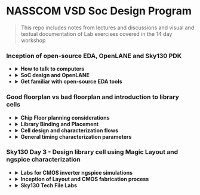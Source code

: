 # NASSCOM VSD Soc Design Program
> This repo includes notes from lectures and discussions and visual and textual documentation of Lab exercises covered in the 14 day workshop


### Inception of open-source EDA, OpenLANE and Sky130 PDK


- <details>
  <summary><strong>How to talk to computers</strong></summary>
  
   - <details>
      <summary><strong> Introduction to QFN-48 Package, chip, pads, core, die and IPs</strong></summary>
      
      **Notes:**
      
     All embedded boards contain processor chips. The black chip is actually a package, with the actual chip located inside this package. The package shown is a QFN (Quad Flat No-leads) 48 package. The actual chip pins are connected to the package pins using wire bonds.

     
      
      <p float="left">
        <img src="https://github.com/user-attachments/assets/d0c9bc5c-57cc-4e6c-afd5-6a61ba2dacdb" alt="Alt text" width="300" /> 
        <img src="https://github.com/user-attachments/assets/474b32b6-d601-4ae0-bc1c-09de1641b96b" alt="Alt text" width="300" /> 
      </p>      
       Upon   opening the real chip, we can see the pads that connect the pins to the outside. Any signal entering or exiting the chip does so through these pads. Then we have the core, which contains all the digital logic. The die comprises both the core and the pads together.
       Chip Internals : Inside the core, we have MACROS(SoC, GPIO Banks, SPIs) and Foundry IPs(like PLL, SDCs, DAC, SRAM)
      
      <p float="left">
        
        <img src="https://github.com/user-attachments/assets/f9cf1c1d-7253-4e8e-9678-46ff642253c3" alt="Alt text" width="300" />
        <img src="https://github.com/user-attachments/assets/c64c4eb0-0e0c-48a0-9947-4e44fa55f189" alt="Alt text" width="300" />
      </p> 
      
   - <details>
      <summary><strong> Introduction to RISC-V</strong></summary>
     
      **Notes: -**
      RISC- V ISA can be described most abstractly as the language or computer or the way in which we talk to the computer.
      If we have a C program, and it needs to be run on a particular chip layout, the entire flow of processing can be represented as below:
     
      C Program ----> Assembly Language(RISC V) ---> Machine Language(Binary form) ----> The bits get executed on the chip layout
 
      Another interface that needs to be represented between RISC V and the layout is the Hardware Description Language. The particular RISC V specifications need to be described or implented using some RTL(example implementation of picorv32 cpu core shown in image). Then follows the RTL to layout or RTL to GDSII flow. 
      ![image](https://github.com/user-attachments/assets/2886adc8-805c-4041-aa14-9df273cdfbcd)

   - <details>
      <summary><strong> From Software Applications to Hardware</strong></summary>
     
      **Notes: -**
      The Applications that we use in our computer is actually run on the chip hardware present inside. The applications (written in any language like java, c++) enters into a system software and the software converts the program/app into binary language form. The various levels/layers of systwm software in this flow is Operating System, Compiler and Assembler.
     Apart from the other jobs of OS( like Handling IO operations, Allocatiing memory etc), the majot job of OS is to compile and convert to assembly language and finally to binary form to be understood by the machine.
      ![image](https://github.com/user-attachments/assets/06d5d18f-d225-419a-9981-d14e98f7a1e1)
     An example flow is as below:
     
     Any C/C++/VB/JAVA function --> respective language compiler --> converted into hardware based instruction set--> assembler --> hexa representation of instructions(binary form. .exe file) --> enter chip--> hardware responds as per incoming bitstream.
 
     The syntax of the instruction set at compiler output is dependent on hardware architecture. E.g., for x86, ARM, RISC V types of hardware, the instruction set will also be in x86, ARM, RISC V format respectively. The final output binary pattern decides what should be the hardware should be doing. 
     ![image](https://github.com/user-attachments/assets/5de5d1bb-0d69-4bbb-8be5-9e1a19044727)
     An example of a C input program compiled into instructions is given below:
     ![image](https://github.com/user-attachments/assets/1b83de11-85f1-446d-a577-dcc865f9807a)
     The instruction set acts as an abstract interface between the C language function and the hardware. So we can say that these instruction set represents the architecture of the hardware, because it decides how the C function should interact with the hardware. So it is called the Instuction Set Architecture.
     ![image](https://github.com/user-attachments/assets/5689de20-b96b-4032-8b65-a6696927a8f6)
Another important interface between Functon and hardware is the RTL language. The output of assembler for each instruction is a binary pattern(a pattern means ADD, another pattern for Multiply. We need to build an RTL description of a hardware that will understand each binary pattern. This way of describing the hardware is called RTL implementation of the Instruction Set. This RTL is synthesized into netlist. i.e., High level RTL is converted into gates and their connection. Then follows the physical implementation of netlist. 
     ![image](https://github.com/user-attachments/assets/aa8c4d00-5214-4412-9d40-e58c2643e9c8)
   

  </details>

- <details>
  <summary><strong>  SoC design and OpenLANE</strong></summary>

  -   <details>
      <summary><strong> Introduction to all components of open-source digital asic design</strong></summary>
    
      **Notes: -**
      
      Designing ASICS requires RTL IPs, EDA Tools and PDK Kits. 100% open source ASIC design is possible due to open source RTL designs(librecores,.org, opencores.org, github.com) and EDA Tools(Qflow, OpenROAD, OpenLANE) and opensource PDK(Foss 130nm PDK)
      
      **PDKs: -**
      In earlier days, design of IC was tightly with manufacturing processeces available within each company. Later, the design was seperated from technology leading to structured design methodolgy based on λ - based rules. This gave way to Pure Lay Fabs and Fabless design companies. The interface between designers and the FAB became a set of files called PDK(Process Design Kits)
      
      PDKs include collection of files used to model a fabrication process for the EDA tools used an IC.
        - Process design Rules: DRC, LVS, PEX
        - Device Models
        - Digital Standard Cell Libraries
        - I/O Libraries ...
   
      Google and skywater together agreed to open source the PDK for the 130nm process by skywater. AS a result, in June 2020, Google released the first open sourced PDK in the market: FOSS 130nm Production PDK. 130 nm process is still relevant because of its application in many processes. Intel P4EE used 130nm process. 

      </details>
      
  -   <details>
      <summary><strong> Simplified RTL2GDS flow</strong></summary>
    
      **Notes: -**
      The major steps in RTL to GDS flow is shown below:
      ![image](https://github.com/user-attachments/assets/7e84c208-90fd-46aa-a0db-ef8b64923b25)
      1. Synthesis: Converts RTL to circuit using components from Standard Cell Library. Resulting file is gatelevel netlist
      2. Floor and Power planning:
         Different for macros and chips
          - Chip FLoor planning: partition thr chip die between different system buliding blocks and place the I/O pads
          - Macros FLoor planning:  decide macro dimensions, pin locations, row definitions etc
            
         In power planning, the power network is constructed, through horizontal and vertical rings to reduce resistance and address electromagnetition problem
      4. Placement : Place gatelevel netlist cells on rows such as to reduce interconnect length
   
         Global placement: optimal position is found for all cells, not necesssarily on rule
         
         Detailed placement: obeys rules
         
      6. Clock Tree Synthesis: Create clock distribution network to deliver clock to all sequential elements, with minimum skew and good shape(H tree, X tree etc)
      7. Routing: Signal routing develops patterns of horizontal and vertical metal patterns to connect different cells(PDK defines features of the nets). Uses divide and conquer method for forming the routing grid. GLobal routing generates routing guides, followed by detailed routing t implement actual routing.
      8. SignOff: Includes physical verification( by design rule checking and Layout vs schematic verification) and timing verification(Static Timing Analysis)

      </details>
      
  -   <details>
      <summary><strong> Introduction to OpenLANE and Strive chipsets</strong></summary>
 
      **Notes: -**

      With release of opensource PDK, e-fabless decided to create a reference opensource ASIC implementation methodology and flow called OPENLANE. It comes with APACHE 2.0 and is available in github.
 
      OpenLANE started as a True open source Tape out experiment. At e Fabless, there is a family of SoCs called striVe with open PDK, open EDA and open RTL (open Everything). Example members with various features is given below.
      
      ![image](https://github.com/user-attachments/assets/e9cb9eaf-f610-45bc-a0cf-657d92f0b96d)

      Main goal of openLANE is to produce a clean(no LVS, DRS violayions) GDSII with no human intervention. It is tuned for SkyWater 130nm Open PDK. It is containerilzed(functional out of the box). It can be used to harden macros and chips(to generate final layout).

      It has two modes of operations : Autonomous or interactive. OpenLANE has design space exporation to find the best set of flow configurations. 

      OpenLANE comes with many design examples. 
    
      </details>
      
  -   <details>  
      <summary><strong> Introduction to OpenLANE detailed ASIC design flow</strong></summary>
 
      **Notes: -**
      OpenLANE ASIC flow:
       
      The design flow starts at Design RTL and ends at GDSII file taking the SKY130 PDK as input function.
 
      OpenLANE is based on several opensource projects like OpenROAD, Magic VLSI Layout Tool, K Layout, Fault, Yosysy, QFlow and ABC.
      ![image](https://github.com/user-attachments/assets/aedd1fff-5d2e-4552-813c-76f6c3d32f60)
      
      The OpenLANE has Synthesis exploration to explore different strategies for best area and delay outputs. It has also more than 35 Design Exploration to get best design configuration, best result and clean layout. The design exploration utility is also used for regression testing. We run OpenLane on ~70 designs and compare the results. There is Design for Test option by Fault. 
    
      </details>
      
  </details>

- <details>
  <summary><strong> Get familiar with open-source EDA tools</strong></summary>

  -   <details>
      <summary><strong> OpenLANE Directory structure in detail</strong></summary>
    
      ![image](https://github.com/user-attachments/assets/d710bd2e-48dd-4147-824d-fcaf0b75994c)

      ![image](https://github.com/user-attachments/assets/e71f311e-4821-4c06-9d5a-c7da11a6209c)
      <details>
      
  -   <details>
      <summary><strong> Design Preparation Step</strong></summary>
  
      Change directory :
      ```bash
      cd Desktop/work/tools/openlane_working_dir/openlane          
      ```
      Invoke openlane
      ```bash
      ~/Desktop/work/tools/openlane_working_dir/openlane$ docker
      ```
      This will invoke the efabless openlane flow contained sub system docker. Now we use interactive flow.tcl method(or else it will run complete flow at once)
      ```bash
      bash-4.2$ ./flow.tcl -interactive
      ```
      ![image](https://github.com/user-attachments/assets/dc732b61-60a2-4ff2-bbbe-7c1c0ad61f19)
      Now we give required package and then prepare the design to have required files(like RTL src file and sdc files and config files etc). So we point to the required design file . e.g. picorv32
      ```bash
      % package require openlane 0.9
  
      % prep -design picorv32a
      ```
      ![image](https://github.com/user-attachments/assets/02d0821d-104e-4607-af9f-eb603eee02c9)

      The first prep step is the **merging of .tlef file(with metal layer info) and cell .lef file(with standard cell info)**.

      
  -   <details>
      <summary><strong> Review files after design prep and run synthesis</strong></summary>
      
      ```bash
      cd Desktop/work/tools/openlane_working_dir/openlane/designs/picorv32a/runs
      ```
      
      This contains working date's folder, inside which we can find the required files created now for the flow. 
    
      ![image](https://github.com/user-attachments/assets/c6c6cb3c-bb22-4c68-9677-099dd196ba28)
      
      We can use the following command in another terminal to inspect the resulting config file. The advantage of openlane is that we can change the configurations on the fly. (use q button to close files opened in terminal using less command)
      
      ```bash
      ~/Desktop/work/tools/openlane_working_dir/openlane/designs/picorv32a/runs/28-08_20-544 less config.tcl
      ```
      Next step is synthesis
      ```bash
      run_synthesis
      ```
      ![image](https://github.com/user-attachments/assets/726f341a-2708-452b-9210-674aaf456d69)
      
  -   <details>
      <summary><strong> OpenLANE Project Git Link Description</strong></summary>
     
      All the information regarding openlane can be found in the github page: openlane efabless.
  
      Another resource is fossi dial up youtube video.
   
  -   <details>
      <summary><strong> Steps to characterize synthesis results</strong></summary>
  
      ![image](https://github.com/user-attachments/assets/a6008b60-5c73-4936-9fd7-aac138fb2e25)
  
      ```math
      No. of DFF = 1613
      ```
      ```math
      No. of cells =\ 14876
      ```
      ```math
      Flop\ ratio =\ 1613/14876
      ```    
      ```math
      = 0.108429685 = 10.84 \%
      ```
      Synthesized netlist
      ```bash
      ~~/Desktop/work/tools/openlane_working_dir/openlane/designs/picorv32a/runs/28-08_20-54/results/synthesis$ less picorv32a.synthesis.v
      ```
      ![image](https://github.com/user-attachments/assets/1993ede8-b712-4906-ba49-85f1279622a4)
      
      Report after synthesis:
   
      ![image](https://github.com/user-attachments/assets/3093bdf6-be3e-4d27-80e4-7b0f34cb2f4f)
  
      ```bash
      ~/Desktop/work/tools/openlane_working_dir/openlane/designs/picorv32a/runs/28-08_20-544/reports/synthesis$ less 1-yosys_4.stat.rpt
      ```
      ![image](https://github.com/user-attachments/assets/e05cfb95-2316-4a35-8c35-2ea28c3dc2ef)
  
  
    </details>

  
###  Good floorplan vs bad floorplan and introduction to library cells


- <details>
  <summary><strong>  Chip Floor planning considerations</strong></summary>
  
   -  <details>
      <summary><strong> Utilization factor and aspect ratio</strong></summary>
     
      ![image](https://github.com/user-attachments/assets/174643f3-7a9f-4a95-8628-5d2923bad597)

   -  <details>
      <summary><strong> Concept of pre-placed cells</strong></summary>
     
      ![image](https://github.com/user-attachments/assets/a8e3e6a1-2234-409a-bf90-856f8fc719d0)
     
      ![image](https://github.com/user-attachments/assets/b03fca08-c1cf-4b38-bfc4-6fb8448669c6)
     
      ![image](https://github.com/user-attachments/assets/90cfdeeb-78da-4d2b-b95d-7e3023bfea12)


   -  <details>
      <summary><strong>  De-coupling capacitors</strong></summary>
     
      ![image](https://github.com/user-attachments/assets/52087f4f-e86d-4a65-8458-28b90f547d0c)

      ![image](https://github.com/user-attachments/assets/99b494ca-4b5a-48b9-aae8-e2f94234785e)

      Whenever there is a switching activity, the decoupling capacitor provides some charge to the circuit. When there is no switching activity, this capacitor replenishes its charge. In chip, it is places as shown below:

      ![image](https://github.com/user-attachments/assets/f1473092-d82b-4d50-aaf9-7574475afc36)

      Decoupling helps to avoid power loss and cross talk

     
   -  <details>
      <summary><strong>  Power planning</strong></summary>
            
      Just like a macro requires decoupling capacitor to provide for sudden voltage requirement as well as discharge scenarios, the whole chip with lots of macros require adjacent Vdd and Vss to maintain the signal shape from driver to load. Avoiding ground bounce and voltage droop outside noise margin is difficult with single tap source.
       
      The proble of single source and a possible solution is given below:
 
           
      <p float="left">       
        <img src="https://github.com/user-attachments/assets/2bb2aeea-c81c-4369-bf0f-14eff222a0d5" alt="Alt text" width="300" />        
        <img src="https://github.com/user-attachments/assets/e5e1d1f3-e5b1-436c-bab0-f40532fd2806" alt="Alt text" width="300" />
     
      </p>   
   
      To place chip components near to source and ground, modern chips use power mesh fro source as well as ground so that any sudden requirement of charging or discharging can be addressed by the nearest power/ground points.

      ![image](https://github.com/user-attachments/assets/fadb62f7-22f6-40fb-bfaf-62d96c6af4ed)

     
  -   <details>
      <summary><strong> Pin placement and logical cell placement blockage</strong></summary>

      ![image](https://github.com/user-attachments/assets/73bd85c3-7099-4161-807b-acc22a2e2619)

      ![image](https://github.com/user-attachments/assets/16e17cff-00d2-4864-b0c1-cbca62e7e068)

  -   <details>
      <summary><strong> Steps to run floorplan using OpenLANE</strong></summary>
     
      In OpenLANE there are many switches with which we can adjust the flow directions. To see this, we need to go to configurations folder.
     
      ```bash
      vsduser@vsdquadron:~/Desktop/work/tools/openlane_working_dir/openlane/configuration$ less README.md
      ```
      
      > Here we can see variables associated with synthesis and floorplan
 
     
      ![image](https://github.com/user-attachments/assets/edd879c4-b7da-4cb7-bd7d-6be74be2eaa2)
       
      ```bash
      vsduser@vsdquadron:~/Desktop/work/tools/openlane_working_dir/openlane/configuration$ less floorplan.tcl
      ```
      > Here we can observe the floorplan default parameters
 
      ![image](https://github.com/user-attachments/assets/736a9139-6102-45af-bec7-a4e2c793315b)

      > config files in the selected design can be seen below:
     
      ![image](https://github.com/user-attachments/assets/0c2438a9-89bc-4cb3-b1da-38d546ec7c7f)
     

      > The priority precedence:
 
      - Lowest :system defaults
      - next : config.tcl
      - most : <pdk_variant>.tcl (eg. sky130A_sky130_fd_sc_hd_config.tcl)
 
      > upon opening the config.tcl
            
      ![image](https://github.com/user-attachments/assets/31ab7df5-ad8e-438f-8a17-c533de2630e2) 


      To run floor planning in OpenLANE flow,
     
      ```bash
      run_floorplan
      ```
            
      <p float="left">       
        <img src="https://github.com/user-attachments/assets/b619d4f5-31c3-4204-820a-a625acea285c" alt="Alt text" width="400" />        
        <img src="https://github.com/user-attachments/assets/4275fc04-4c28-4117-bc4d-8fd9248d1ff9" alt="Alt text" width="400" />
           
      </p> 
 
  -   <details>
      <summary><strong> Review floorplan files and steps to view floorplan</strong></summary>      
 
      To check if config.tcl precedence has taken over system defaults, we can go to logs --> floorplan

      ```bash
      vsduser@vsdquadron:~/Desktop/work/tools/openlane_working_dir/openlane/designs/picorv32a/runs/28-08_20-54/logs/floorplan$ less 4-ioplacer.log
      ```
 
      <p float="left">       
        <img src="https://github.com/user-attachments/assets/7e6f8b2c-127e-476d-b1b3-a59e3668f603" alt="Alt text" width="400" />        
        <img src="https://github.com/user-attachments/assets/9c480e10-1c08-4373-89c1-f6fa47819dd9" alt="Alt text" width="400" />
     
      </p> 
      
      Checking config.tcl lets us know which all parameters were included in the current flow
 
      ```bash            
      vsduser@vsdquadron:~/Desktop/work/tools/openlane_working_dir/openlane/designs/picorv32a/runs/28-08_20-54/results/floorplan$ less picorv
      ```
      
      ![image](https://github.com/user-attachments/assets/707c7e42-e14a-4469-abcf-7c5bd3e9b94d)

      ```bash
      vsduser@vsdquadron:~/Desktop/work/tools/openlane_working_dir/openlane/designs/picorv32a/runs/28-08_20-54/$ less config.tcl
      ```
      Now open the terminal where we saw reports and change folder to picorv32a --> runs --> <date_folder> --> results --> floorplan 
        
      Then open floorplan.def file.
     
      ```bash
      vsduser@vsdquadron:~/Desktop/work/tools/openlane_working_dir/openlane/designs/picorv32a/runs/28-08_20-54/results/floorplan$ less picorv32a.floorplan.def
      ```
      ![image](https://github.com/user-attachments/assets/0008d4f8-a16e-4ebe-9b06-e35bddc20fa4)
 
      
      ```tcl
      def means data exchange format

      In floorplan.def, it is given that 1000 design units = 1 micron.

      Die area = width * height

      = [(660685-0)/1000] * [(671405-0)/1000]

      = 660.685 * 671.405

      = 4,43,587.212425 sq. micron

      ```
            
      def file is not easy to understand. So we can use **MAGIC** tool to see the actual layout after floorplan

      ```bash
      vsduser@vsdquadron:~/Desktop/work/tools/openlane_working_dir/openlane/designs/picorv32a/runs/28-08_20-54/results/floorplan$ magic -T /home/vsduser/Desktop/work/tools/openlane_working_dir/pdks/sky130A/libs.tech/magic/sky130A.tech lef read ../../tmp/merged.lef def read picorv32a.floorplan.def &
      ```

      ![image](https://github.com/user-attachments/assets/41c3af5d-2cf4-44b0-bcbf-1c2b46e416a5)
  
      This opens up magic layout tool as below:
      
      ![image](https://github.com/user-attachments/assets/816661a7-55ae-4812-b336-44b79e3f3542)


     
  -   <details>
      <summary><strong>SKY_L8 - Review floorplan layout in Magic</strong></summary>
      
      We can see the floorplan. Maximize window and press s to select the entire layout. Then press v to put the design at centre
  
      Zooming in: press left click and move cursor, then right click, then press z

      <p float="left">       
        <img src="https://github.com/user-attachments/assets/cfd3d3f5-a3ae-4643-a6ed-fd28738a3d09" alt="Alt text" width="400" />        
        <img src="https://github.com/user-attachments/assets/3a849753-2a0d-44b6-9a5f-0bf4ba1d0b77" alt="Alt text" width="400" />
     
      </p> 



      We set IO mode as 1, so IO pins are placed equidistantly. We can see the details of each elements by selecting using s and typing what in tkcon window, as shown below:

      <p float="left">       
        <img src="https://github.com/user-attachments/assets/e84a4b68-efe9-4456-bb87-42f85936a6c0" alt="Alt text" width="400" />        
        <img src="https://github.com/user-attachments/assets/eb068cd3-42cd-445f-b514-c37c4f94a0ba" alt="Alt text" width="400" />
     
      </p> 
      
      There are decap cells
      
      Tap cells avoid latchup condition in CMOS devices. These are placed diagonally equidistant set by config file.

      Floorplan doesnt do standard cell placements.(clock buffer, or gate etc)

      
- <details>
  <summary><strong> Library Binding and Placement</strong></summary>

  
  
  -   <details>
      <summary><strong> Netlist binding and initial place design</strong></summary>
     
      > Assigning exact shape and size with width and height for every component in the circuit
      > 
      > All information is available in libraries(with sub libraries for delay, conditions for output, shape info etc), and in different flavours of same cell
      >
      > Placement will avoid area with pre placed cells
      >
      > Cells are placed close to IO pins and logical connectivity is maintained
      
      
      ![image](https://github.com/user-attachments/assets/816cf83d-3217-47d8-9e26-09ae3a7fdc23)

   - <details>
      <summary><strong> Optimize placement using estimated wire-length and capacitance</strong></summary>

      > Diagonally opposite placement requiremnt with longer routing can be handled by optimization
      >
      > We estimate wirelength and capacitance before routing( will check slew to see if distance between cells are reasonable)
      >
      > We insert repeaters to maintain signal integrity using buffers
      >
      > More area will be cost
      
      
      ![image](https://github.com/user-attachments/assets/1ebeeb2e-4c03-4ddf-834a-99a7b6fe38db)


   - <details>
      <summary><strong> Final placement optimization</strong></summary>

      > Abutment : connecting certain logic to reduce delay
      >
      > This is very much useful for high frequency circuit
      >
      > When buffers can't be placed in some blocked area, we have to use clocking and routing algorithms for handling criss cross connections
      >
      > We csn use different metal layers in such cases
      >
      > Based on ideal clock conditions, setup timing analysis will be done, to check if specifications are met
      
      ![image](https://github.com/user-attachments/assets/6c318cad-ac22-4e38-af2e-41e8b95ef246)

      
   - <details>
      <summary><strong>  Need for libraries and characterization</strong></summary>

      > Step of logic design :
      >
      > Synthesis :arrangement of gates and proper connection that will represent the functionality of the design
      >
      > FLoor planning : Decide area of cells
      >
      > Placement : place on chip to meet initial timing
      >
      > Clock tree synthesis : to get zero clock skew
      >
      > Routing : eg. maze routing
      >
      > Static Timing Analysis: sign off timing analysis
      >
      > In all steps, Gates or cells are common. The collection of characteristics of gates is present in library
      


   - <details>
      <summary><strong>  Congestion aware placement using RePlAce</strong></summary>

      > Placement is congestion based
      >
      > Timing is not considered now
      >
      > There are different tools for global and detailed placement
      >
      > Legaization : No overlap, Abutment, Placed in correct cell position
      >
      > Globel placement main focus is reduction of Half Parameter Wire length
      >

      To run placement in OpenLANE flow,
     
      ```bash
      run_floorplan
      ```
 
      <p float="left">       
        <img src="https://github.com/user-attachments/assets/8e9a9d60-494a-4c52-a2de-fd10a1803edf" alt="Alt text" width="400" />        
        <img src="https://github.com/user-attachments/assets/58066956-7f76-48d3-b2e1-91faaaf17914" alt="Alt text" width="400" />
     
      </p> 
      

      > Many iterations are done to converge , first Global, then detailed placement is done
      >
      > To see what happened after placement, we can use magic tool again
 
      

      ```bash
      vsduser@vsdquadron:~/Desktop/work/tools/openlane_working_dir/openlane/designs/picorv32a/runs/28-08_20-54/results/floorplan$ magic -T /home/vsduser/Desktop/work/tools/openlane_working_dir/pdks/sky130A/libs.tech/magic/sky130A.tech lef read ../../tmp/merged.lef def read picorv32a.placement.def &
      ```

      ![image](https://github.com/user-attachments/assets/126b8134-91f8-4b59-9e15-2202d439a59d)

      ![image](https://github.com/user-attachments/assets/3e9d56b6-68fd-4720-ae9d-3f6f297bddc3)

      ![image](https://github.com/user-attachments/assets/1c0b876d-22c0-4919-b817-7d64278bae4e)

      ![image](https://github.com/user-attachments/assets/33d63fa5-5547-43b5-9d28-305e3af5ffc1)

      ![image](https://github.com/user-attachments/assets/50d07b14-bf36-437c-b7fc-61f10ee37e61)

      > Floorplan doesnot create power network
      >
      > It is done post CTS
      
- <details>
  <summary><strong> Cell design and characterization flows</strong></summary>

  
   - <details>
      <summary><strong>  Inputs for cell design flow</strong></summary>

      > Standard cell: the different cells from library
      >
      > 

   - <details>
      <summary><strong>  Circuit design step</strong></summary>

      >

   - <details>
      <summary><strong>  Layout design step</strong></summary>

   - <details>
      <summary><strong>  Typical characterization flow</strong></summary>



- <details>
  <summary><strong>  General timing characterization parameters</strong></summary>
  
   - <details>
      <summary><strong> Timing threshold definitions</strong></summary>
          

   - <details>
      <summary><strong> Propagation delay and transition time</strong></summary>


### Sky130 Day 3 - Design library cell using Magic Layout and ngspice characterization


- <details>
  <summary><strong> Labs for CMOS inverter ngspice simulations</strong></summary>
  
   - <details>
      <summary><strong> IO placer revision</strong></summary>

      > We can change the parameters for floorplan on the fly
      >
      > Reset the variable and run the flow again
      >

      > Before setting IO mode to another value(equidistant)
      
      ![image](https://github.com/user-attachments/assets/39261f78-367b-44cc-8f9a-9df62a09f3c6)

      > After setting IO Mode to 2
      >
      > We can see that in 2nd layout, IO pins are stacked at one place instead of being placed equidistantly
      ![image](https://github.com/user-attachments/assets/2bc51f52-9a80-468e-82b2-1a9c6c1f6914)

   - <details>
      <summary><strong>SPICE deck creation for CMOS inverter</strong></summary>

   - <details>
      <summary><strong> SPICE simulation lab for CMOS inverter</strong></summary>

   - <details>
      <summary><strong> Switching Threshold Vm</strong></summary>

   - <details>
      <summary><strong> Static and dynamic simulation of CMOS inverter</strong></summary>
      
   - <details>
      <summary><strong> Lab steps to git clone vsdstdcelldesign</strong></summary> 
     
      > steps to clone the magic design files from a repository
 
      ```bash
      vsduser@vsdquadron:~/Desktop/work/tools/openlane_working_dir/openlane$git clone https://github.com/nickson-jose/vsdstdcelldesign
      ```
      
      ![image](https://github.com/user-attachments/assets/766b23f6-8180-4c39-a48e-c8b1f4c7515f)

      Copy mag file from libs.tech folder to vsdstdcelldesign folder

     ```bash
     vsduser@vsdquadron:~/Desktop/work/tools/openlane_working_dir/pdks/sky130A/libs.tech/magic$ cp sky130A.tech /home/vsduser/Desktop/work/tools/openlane_working_dir/openlane/vsdstdcelldesign/
      ```
      ![image](https://github.com/user-attachments/assets/457f0894-4596-43a4-a777-56e48ab99d30)

      > Now we can open the layout of inverter cell copied from github:
      
      ```bash
      vsduser@vsdquadron:~/Desktop/work/tools/openlane_working_dir/openlane/vsdstdcelldesign$ magic -T sky130A.tech sky130_inv.mag &
      ```

      ![image](https://github.com/user-attachments/assets/ad94b999-2081-4ad0-a1ab-bdd438cd25c5)

      
- <details>
  <summary><strong>Inception of Layout and CMOS fabrication process</strong></summary>
  
   - <details>
      <summary><strong> Create Active regions</strong></summary>
      

   - <details>
      <summary><strong> Formation of N-well and P-well</strong></summary>

   - <details>
      <summary><strong> Formation of gate terminal</strong></summary>

   - <details>
      <summary><strong> Lightly doped drain (LDD) formation</strong></summary>

   - <details>
      <summary><strong> Source and drain formation</strong></summary>

   - <details>
      <summary><strong> Local interconnect formation</strong></summary>

   - <details>
      <summary><strong> Higher level metal formation</strong></summary>

   - <details>
      <summary><strong> Lab introduction to Sky130 basic layers layout and LEF using inverter</strong></summary>

      > nmos is highlighted
      >
      ![image](https://github.com/user-attachments/assets/73081fc0-19ca-49d7-a82e-3d89b44ab067)

      > pmos is highlighted
      >
      ![image](https://github.com/user-attachments/assets/3cf18c4c-496a-4294-b0cf-f5d195ece7f0)

      > output Y
      >
      ![image](https://github.com/user-attachments/assets/e448df10-6a41-472c-874b-5526dcbc5252)

      > polysilicon
      >
      ![image](https://github.com/user-attachments/assets/035f2378-3bf1-4ff9-b143-d5716aeba818)

      > VDD connected (VPWR)
      >
      ![image](https://github.com/user-attachments/assets/5ea748dc-3547-43a1-b44d-427555ce76ac)

      > GND
      >
      ![image](https://github.com/user-attachments/assets/ccb9aa4a-fd25-4048-9d3d-7ba9f82e5254)

      > Gates of both Transistors are connected to the input(press s 3 times)
      >
      ![image](https://github.com/user-attachments/assets/a3942c36-ae1e-400d-b0d5-4c7260bde486)

      > Layers
      >
      > First layer : local interconnect layer --> locali
      > 2nd layer : metal 1 light purple
      > 3rd layer : metal 2 pink
   - <details>
      <summary><strong>Lab steps to create std cell layout and extract spice netlist</strong></summary>   

      > Std cell definition says VDD and gnd to be in metal 1
      >
      > First make all layers
      >
      > Magic has DRC tool which checks for Design rules
      >
      > DRC = 0 shows no errors
      >
      > DRC = 4 shows errors after I deleted some part of locali
      >
      > White dots show area which has design rule problems


      <p float="left">       
        <img src="https://github.com/user-attachments/assets/9778e618-cca5-46dc-ad1b-8a3a92f895e6" alt="Alt text" width="400" />        
        <img src="https://github.com/user-attachments/assets/217107f6-93e1-49aa-8f45-d49b16237c0b" alt="Alt text" width="400" />
     
      </p>   
      > DRC error seen from tckon window
      
      ![image](https://github.com/user-attachments/assets/d06c56cd-15f5-4bfd-967c-648a8d8d9106)

      > To know logical function of the design, we need to extract the SPICE and do simulation in ngspice tool
      >
      > To extract SPICE, the following steps are done
      >
      ```bash
      #Check directory
      pwd
      #Create an extraction file
      extract all
      #Use ext file to create SPICE file for use in ngspice tool(we extract parasitic capacitance first)
      ext2spice cthresh 0 rthresh 0
      #finishing conversion
      ext2spice
      ```
      > ext file created
      
      ![image](https://github.com/user-attachments/assets/3a013083-f2a9-4b7f-b18a-d5d2ddbf75ac)
      
      > Tkcon window
      
      ![image](https://github.com/user-attachments/assets/6facc125-8407-4acb-bd6f-6a62487c1078)
      
      > ls -ltr showing newly created files in vsdstdcelldesign folder

      ![image](https://github.com/user-attachments/assets/293e29c6-f5b0-4447-9362-fa38be580b88)

      > Opening the spice file to see contents
      
      ```bash
      vim sky130_inv.spice
      ```
      ![image](https://github.com/user-attachments/assets/71808723-e248-4233-9709-debf701dadff)

      
- <details> 
  <summary><strong>Sky130 Tech File Labs</strong></summary>
  
   - <details>
      <summary><strong>Lab steps to create final SPICE deck using Sky130 tech</strong></summary>

      > In the spice file, check grid size
      
      ![image](https://github.com/user-attachments/assets/c934c606-ee7a-45b9-98c4-af20b00a7335)

     
      > To ensure scaling is proper (grid size shows the dimensions to measurement)
      >
      > we change scale to 0.01 u in the spice file and edit the file as shown below
      >
      ![image](https://github.com/user-attachments/assets/3fe46d03-6b92-4fc1-bba2-a9bec539e9bc)

      > Now we can run this file using ngspice tool(install ngspice using sudo apt install ngspice)
      ```bash
      vsduser@vsdquadron:~/Desktop/work/tools/openlane_working_dir/openlane/vsdstdcelldesign$ ngspice sky130_inv.spice
      ```
      
   - <details>
      <summary><strong>Lab steps to characterize inverter using sky130 model files</strong></summary>
      > To plot chara:
      ```bash
      ngspice 1 -> plot y time a
      ```
     
      ![image](https://github.com/user-attachments/assets/1edd294c-993d-45b8-98c6-ca1c28dd7fe5)

      > Generated plot
      >
      ![image](https://github.com/user-attachments/assets/1176e4b5-d691-4e55-877c-7d7e2ca98089)

      >Calculate rise time
      >
      >20% of 3.3 V = 0.66V
      >
      >80% of 3.3V = 2.64V
      >
      ![image](https://github.com/user-attachments/assets/9a91a2aa-ac0c-47a6-a7d8-eb0f9f48bb6c)

      > Rise Time = 2.25224e-09 - 2.18587e-09
      >
      > = 6.637e-11s = 66.37ps

      > Fall time calculation:
      >
      > Fall Time = 4.09731e-09 - 4.05614e-09
      >
      >           = 41.7ps
      
      ![image](https://github.com/user-attachments/assets/cd496309-9d6e-4bb9-86e8-764fc43cb814)
      > Fall cell Delay/Propagation delay: Time between input falls to 50 % and output rises to 50%
      >
      > 50% of 3.3V = 1.65V
      >
      > 2.21517e-09-2.15e-09 = 6.517e-11 = 65.17 ps
      
      ![image](https://github.com/user-attachments/assets/79a6f31a-e3f7-40f5-b457-d5d6558a462f)
      >Cell Rise Time
      >
      >Time between output falls to 50 % and input rises to 50 %
      >
      > 4.07993e-09-4.05007e-09 = 2.986e-11 = 29ps
      
      ![image](https://github.com/user-attachments/assets/f946b4f7-9793-45a5-bf45-a4e9c5861677)


      
   - <details>
      <summary><strong>Lab introduction to Magic tool options and DRC rules</strong></summary>      
      > Documentation: http://opencircuitdesign.com/magic

      > Magic technology file:
      >
      > CIF
      >
      > 
      
   - <details>
      <summary><strong> Lab introduction to Sky130 pdk's and steps to download labs</strong></summary>
     
      ```bash
      $: cd

      $: wget http://opencircuitdesign.com/open_pdks/archive/drc_tests.tgz

      $: tar xfz drc_tests.tgz

      $: cd drc_tests

      $: gvim .magicrc

      $: magic -d XR &

      ```
      
      <p float="left">       
        <img src="https://github.com/user-attachments/assets/3d04c81c-c330-439a-9abe-b0f1d999d368" alt="Alt text" width="400" />   
        
        <img src="https://github.com/user-attachments/assets/f1a48d7e-66c7-48b3-99c2-a33c736170e4" alt="Alt text" width="400" />
     
      </p>   
      > .magicrc file 

      ![image](https://github.com/user-attachments/assets/e7b72ebc-d13d-49dd-b4f0-5b023b7b784d)

      
       
   - <details>
      <summary><strong>  Lab introduction to Magic and steps to load Sky130 tech-rules</strong></summary>
      
      > Link for periphery rules : 
     
      [https://skywater-pdk.readthedocs.io/en/main/rules/periphery.html](https://skywater-pdk.readthedocs.io/en/main/rules/periphery.html#m3)  
      ![image](https://github.com/user-attachments/assets/2d141982-bb5d-4f80-82d3-fb62cbccbef2)
      > File -> open -> met3.mag
      ![image](https://github.com/user-attachments/assets/88944d1b-e17d-4c66-8ea2-de9813d50b8e)
      > using ; to type in tkcon directly from GUI
      > 
      > ; drc why (returns drc error in console window)
      
      ![image](https://github.com/user-attachments/assets/b49aa933-80a1-466a-9637-5207fae647f8)

      > Derived layers
      >
      > Fill in a large area with met3 contact
      >
      > hover over that area and type
      >
      > cif see VIA2
      >
      > shows mask with contact cuts
      >
      > feed clear to not show the cuts
      ![image](https://github.com/user-attachments/assets/3a9a4609-f5e2-4787-8f66-2e33111ebe6f)
      
   - <details>
      <summary><strong>  Lab exercise to fix poly.9 error in Sky130 tech-file</strong></summary> 
      > load poly
      
      ![image](https://github.com/user-attachments/assets/5a386c9d-bb30-43ac-9d9c-005f27d1611f)
      > Find error
      >
      > Distance should be 0.48u, but box command of area selected between poly and polynres is 0.21u, so violating the rules
      ![image](https://github.com/user-attachments/assets/3694f80a-e1bb-4ca1-9034-b8d715efdf7c)
      > Finding poly.9 in sky130A.tech file opened using vi
      >
      > vi sky130A.tech
      >
      ![image](https://github.com/user-attachments/assets/36dbf069-89cc-4b1f-bafa-d02536457f63)
      >
      >Insert new rule as shown below:
      >
      ![image](https://github.com/user-attachments/assets/d9ba37d6-a5d5-484d-9826-0a3d1913132a)
      > After editing, load tech file from tkcon
      >
      ![image](https://github.com/user-attachments/assets/2ae607ba-4ae5-4050-98ed-3781d259d55a)
      ![image](https://github.com/user-attachments/assets/d6cc7354-fb7b-4f59-b6d8-a92c857018df)
      
      
  
   - <details>
      <summary><strong> Lab exercise to implement poly resistor spacing to diff and tap</strong></summary>
     
      > copy resistors
      > 
      

      > finding drc error after editing rules
      >
      ![image](https://github.com/user-attachments/assets/aad590e9-9730-43de-ac0c-b3c65cfe04d8)
      > All errors are not accounted for
      > so edit tech file and load again
      >
      ![image](https://github.com/user-attachments/assets/aef32a61-eeed-4efc-bb74-8fc7565fc42c)
      ![image](https://github.com/user-attachments/assets/5d21feba-675a-4fab-805b-3565e87c4120)

   - <details>
      <summary><strong>  Lab challenge exercise to describe DRC error as geometrical construct</strong></summary>
      
      >

   - <details>
      <summary><strong> Lab challenge to find missing or incorrect rules and fix them</strong></summary>   
      

